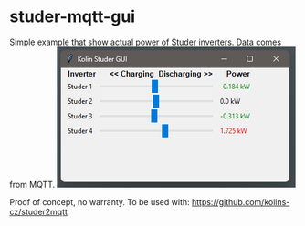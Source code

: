 # studer-mqtt-gui
Simple example that show actual power of Studer inverters. Data comes from MQTT.
![Screenshot](screenshot.png)

Proof of concept, no warranty.
To be used with: https://github.com/kolins-cz/studer2mqtt